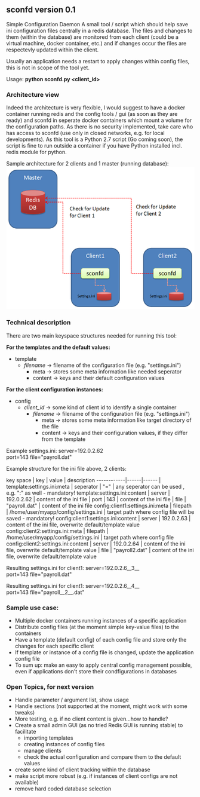 ## sconfd version 0.1

Simple Configuration Daemon
A small tool / script which should help save ini configuration files centrally in a redis database. The files and changes to them (within the database) are monitored from each client (could be a virtual machine, docker container, etc.) and if changes occur the files are respectevly updated within the client.

Usually an application needs a restart to apply changes within config files, this is not in scope of the tool yet.

Usage: __python sconfd.py &lt;client_id&gt;__

### Architecture view
Indeed the architecture is very flexible, I would suggest to have a docker container running redis and the config tools / gui (as soon as they are ready) and sconfd in seperate docker containers which mount a volume for the configuration paths. As there is no security implemented, take care who has access to sconfd (use only in closed networks, e.g. for local developments). As this tool is a Python 2.7 script (Go coming soon), the script is fine to run outside a container if you have Python installed incl. redis module for python.

Sample architecture for 2 clients and 1 master (running database):
![Sample architecture](images/sample_arch.png)


### Technical description
There are two main keyspace structures needed for running this tool:

__For the templates and the default values:__
- template
   - _filename_ -> filename of the configuration file (e.g. "settings.ini")
       - meta -> stores some meta information like needed seperator
       - content -> keys and their default configuration values

__For the client configuration instances:__
- config
    -  _client_id_ -> some kind of client id to identify a single container
       - _filename_ -> filename of the configuration file (e.g. "settings.ini")
           - meta -> stores some meta information like target directory of the file
           - content -> keys and their configuration values, if they differ from the template


Example settings.ini:
  server=192.0.2.62     
  port=143
  file="payroll.dat"

Example structure for the ini file above, 2 clients:

key space | key | value | description
------------|------|------ |
template:settings.ini:meta  |   seperator | "=" | any seperator can be used , e.g. ":" as well - mandatory!
template:settings.ini:content | server  | 192.0.2.62 | content of the ini file
 | port  | 143 | content of the ini file
| file | "payroll.dat" | content of the ini file
config:client1:settings.ini:meta  |   filepath | /home/user/myapp/config/settings.ini | target path where config file will be saved - mandatory!
config:client1:settings.ini:content | server  | 192.0.2.63 | content of the ini file, overwrite default/template value
config:client2:settings.ini:meta  |   filepath | /home/user/myapp/config/settings.ini | target path where config file
config:client2:settings.ini:content | server  | 192.0.2.64 | content of the ini file, overwrite default/template value
 | file  | "payroll2.dat" | content of the ini file, overwrite default/template value

Resulting settings.ini for client1:
  server=192.0.2.6__3__     
  port=143
  file="payroll.dat"
  
Resulting settings.ini for client1:
  server=192.0.2.6__4__     
  port=143
  file="payroll__2__.dat"

### Sample use case:
- Multiple docker containers running instances of a specific application
- Distribute config files (at the moment simple key-value files) to the containers
- Have a template (default config) of each config file and store only the changes for each specific client
- If template or instance of a config file is changed, update the application config file
- To sum up: make an easy to apply central config management possible, even if applications don't store their condfigurations in databases



### Open Topics, for next version
- Handle parameter / argument list, show usage
- Handle sections (not supported at the moment, might work with some tweaks)
- More testing, e.g. if no client content is given...how to handle?
- Create a small admin GUI (as no tried Redis GUI is running stable) to facilitate
   - importing templates
   - creating instances of config files
   - manage clients
   - check the actual configuration and compare them to the default values
- create some kind of client tracking within the database
- make script more robust (e.g. if instances of client configs are not available)
- remove hard coded database selection